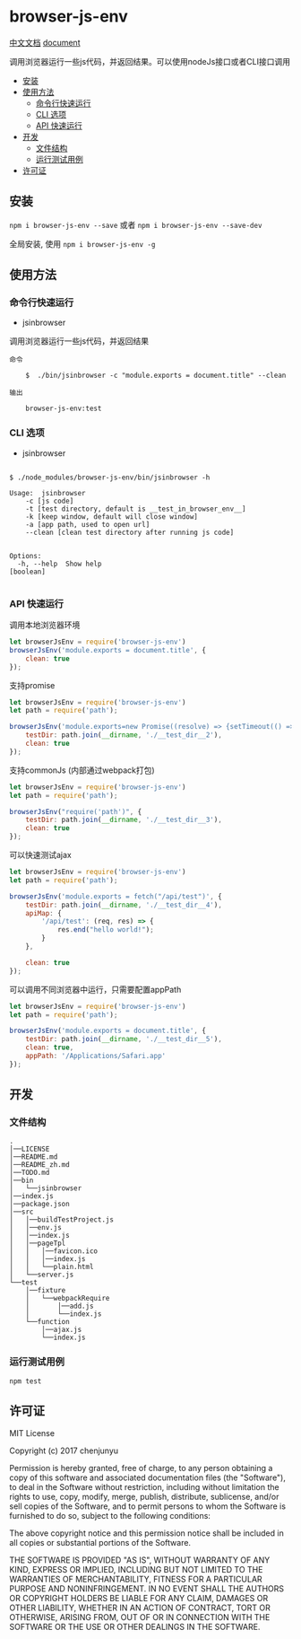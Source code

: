 # browser-js-env

[中文文档](./README_zh.md)   [document](./README.md)

调用浏览器运行一些js代码，并返回结果。可以使用nodeJs接口或者CLI接口调用
- [安装](#%E5%AE%89%E8%A3%85)
- [使用方法](#%E4%BD%BF%E7%94%A8%E6%96%B9%E6%B3%95)
  * [命令行快速运行](#%E5%91%BD%E4%BB%A4%E8%A1%8C%E5%BF%AB%E9%80%9F%E8%BF%90%E8%A1%8C)
  * [CLI 选项](#cli-%E9%80%89%E9%A1%B9)
  * [API 快速运行](#api-%E5%BF%AB%E9%80%9F%E8%BF%90%E8%A1%8C)
- [开发](#%E5%BC%80%E5%8F%91)
  * [文件结构](#%E6%96%87%E4%BB%B6%E7%BB%93%E6%9E%84)
  * [运行测试用例](#%E8%BF%90%E8%A1%8C%E6%B5%8B%E8%AF%95%E7%94%A8%E4%BE%8B)
- [许可证](#%E8%AE%B8%E5%8F%AF%E8%AF%81)

## 安装

`npm i browser-js-env --save` 或者 `npm i browser-js-env --save-dev`

全局安装, 使用 `npm i browser-js-env -g`



## 使用方法

### 命令行快速运行

- jsinbrowser

 调用浏览器运行一些js代码，并返回结果


```shell
命令

    $  ./bin/jsinbrowser -c "module.exports = document.title" --clean
```

```
输出

    browser-js-env:test

```


### CLI 选项

- jsinbrowser

```shell

$ ./node_modules/browser-js-env/bin/jsinbrowser -h

Usage:  jsinbrowser
    -c [js code]
    -t [test directory, default is __test_in_browser_env__]
    -k [keep window, default will close window]
    -a [app path, used to open url]
    --clean [clean test directory after running js code]


Options:
  -h, --help  Show help                                                [boolean]


```


### API 快速运行

 调用本地浏览器环境

```js
let browserJsEnv = require('browser-js-env')
browserJsEnv('module.exports = document.title', {
    clean: true
});
```



 支持promise

```js
let browserJsEnv = require('browser-js-env')
let path = require('path');

browserJsEnv('module.exports=new Promise((resolve) => {setTimeout(() => {resolve(12)}, 50)})', {
    testDir: path.join(__dirname, './__test_dir__2'),
    clean: true
});
```



 支持commonJs (内部通过webpack打包)

```js
let browserJsEnv = require('browser-js-env')
let path = require('path');

browserJsEnv("require('path')", {
    testDir: path.join(__dirname, './__test_dir__3'),
    clean: true
});
```



 可以快速测试ajax

```js
let browserJsEnv = require('browser-js-env')
let path = require('path');

browserJsEnv('module.exports = fetch("/api/test")', {
    testDir: path.join(__dirname, './__test_dir__4'),
    apiMap: {
        '/api/test': (req, res) => {
            res.end("hello world!");
        }
    },

    clean: true
});
```



 可以调用不同浏览器中运行，只需要配置appPath

```js
let browserJsEnv = require('browser-js-env')
let path = require('path');

browserJsEnv('module.exports = document.title', {
    testDir: path.join(__dirname, './__test_dir__5'),
    clean: true,
    appPath: '/Applications/Safari.app'
});
```




## 开发

### 文件结构

```
.    
│──LICENSE    
│──README.md    
│──README_zh.md    
│──TODO.md    
│──bin    
│   └──jsinbrowser    
│──index.js    
│──package.json    
│──src    
│   │──buildTestProject.js    
│   │──env.js    
│   │──index.js    
│   │──pageTpl    
│   │   │──favicon.ico    
│   │   │──index.js    
│   │   └──plain.html    
│   └──server.js    
└──test    
    │──fixture    
    │   └──webpackRequire    
    │       │──add.js    
    │       └──index.js    
    └──function    
        │──ajax.js    
        └──index.js     
```


### 运行测试用例

`npm test`

## 许可证

MIT License

Copyright (c) 2017 chenjunyu

Permission is hereby granted, free of charge, to any person obtaining a copy
of this software and associated documentation files (the "Software"), to deal
in the Software without restriction, including without limitation the rights
to use, copy, modify, merge, publish, distribute, sublicense, and/or sell
copies of the Software, and to permit persons to whom the Software is
furnished to do so, subject to the following conditions:

The above copyright notice and this permission notice shall be included in all
copies or substantial portions of the Software.

THE SOFTWARE IS PROVIDED "AS IS", WITHOUT WARRANTY OF ANY KIND, EXPRESS OR
IMPLIED, INCLUDING BUT NOT LIMITED TO THE WARRANTIES OF MERCHANTABILITY,
FITNESS FOR A PARTICULAR PURPOSE AND NONINFRINGEMENT. IN NO EVENT SHALL THE
AUTHORS OR COPYRIGHT HOLDERS BE LIABLE FOR ANY CLAIM, DAMAGES OR OTHER
LIABILITY, WHETHER IN AN ACTION OF CONTRACT, TORT OR OTHERWISE, ARISING FROM,
OUT OF OR IN CONNECTION WITH THE SOFTWARE OR THE USE OR OTHER DEALINGS IN THE
SOFTWARE.
